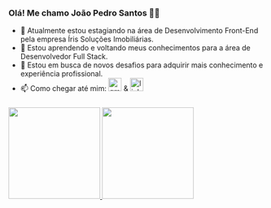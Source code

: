 ### Olá! Me chamo João Pedro Santos 👩‍💻

- 💬 Atualmente estou estagiando na área de Desenvolvimento Front-End pela empresa Íris Soluções Imobiliárias.
- 🌱 Estou aprendendo e voltando meus conhecimentos para a área de Desenvolvedor Full Stack.
- 👯 Estou em busca de novos desafios para adquirir mais conhecimento e experiência profissional.
- 📫 Como chegar até mim:  <a href = "mailto:jpedroalmeida179@gmail.com" target="_blank"><img width="26" height="26" src="https://img.icons8.com/color/48/gmail-new.png" alt="gmail-new"/></a>  &  <a href="https://www.linkedin.com/in/jo%C3%A3o-pedro-santos-9b882a192/" target="_blank"><img width="26" height="26" src="https://img.icons8.com/fluency/48/linkedin.png" alt="linkedin"/></a> 
###
<div align="left">
  <a href="https://github.com/eaejaum">
  <img height="180em" src="https://github-readme-stats.vercel.app/api?username=eaejaum&show_icons=true&theme=dark#gh-dark-mode-only https://github.com/eaejaum/github-readme-stats#gh-dark-mode-only">
  <img height="180em" src="https://github-readme-stats.vercel.app/api/top-langs/?username=eaejaum&layout=compact&langs_count=7&theme=dark#gh-dark-mode-only"/>
</div>
    <br>
<!-- <div style="display: inline_block">
  <img width="40" height="40" src="https://img.icons8.com/color/48/html-5--v1.png" alt="html-5--v1"/>
  <img width="40" height="40" src="https://img.icons8.com/color/48/css3.png" alt="css3"/>
  <img width="40" height="40" src="https://img.icons8.com/color/48/javascript--v1.png" alt="javascript--v1"/>
</div> -->

###
